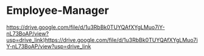 # Employee-Manager




https://drive.google.com/file/d/1u3RbBk0TUYQAfXYgLMuo7iY-nL73BoAP/view?usp=drive_link)https://drive.google.com/file/d/1u3RbBk0TUYQAfXYgLMuo7iY-nL73BoAP/view?usp=drive_link
